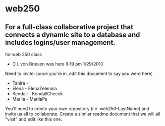 # web250
## For a full-class collaborative project that connects a dynamic site to a database and includes logins/user management.
 for web 250 class

 - D.I. von Briesen was here 9:19 pm 1/29/2010

 Need to invite: (once you're in, edit this document to say you were here)
 - Tahira - 
 - Elena - ElenaZelenina
 - Kendall - KendallCheeck
 - Mariia - MariiaPa

You'll need to create your own repository (i.e. web250-LastName) and invite us all to collaborate. Create a similar readme document that we will all "visit" and edit like this one. 

